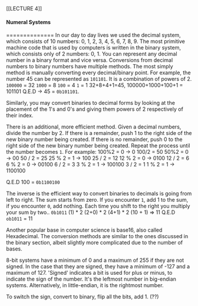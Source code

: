[[LECTURE 4]]
#### Numeral Systems
==============
In our day to day lives we used the decimal system, which consists of 10 numbers:
0, 1, 2, 3, 4, 5, 6, 7, 8, 9.
The most primitive machine code that is used by computers is written in the binary system, which consists only of 2 numbers:
0, 1.
You can represent any decimal number in a binary format and vice versa.
Conversions from decimal numbers to binary numbers have multiple methods. The most simply method is manually converting every decimal/binary point.
For example, the number 45 can be represented as `101101`.
It is a combination of powers of 2.
`100000` = 32
`1000` = 8
`100` = 4
`1` = 1
32+8+4+1=45, 100000+1000+100+1 = 101101 Q.E.D -> 45 = `0b101101`.

Similarly, you may convert binaries to decimal forms by looking at the placement of the 1's and 0's and giving them powers of 2 respectively of their index.

There is an additional, more efficient method.
Given a decimal numbers, divide the number by 2. If there is a remainder, push 1 to the right side of the new binary number being created. If there is no remainder, push 0 to the right side of the new binary number being created. Repeat the process until the number becomes `1`.
For example:
100%2 = 0 -> 0
100/2 = 50
50%2 = 0 -> 00
50 / 2 = 25
25 % 2 = 1 -> 100
25 / 2 = 12
12 % 2 = 0 -> 0100
12 / 2 = 6
6 % 2 = 0 -> 00100
6 / 2 = 3
3 % 2 = 1 -> 100100
3 / 2 = 1
1 % 2 = 1 -> 1100100

Q.E.D 100 = `0b1100100`

The inverse is the efficient way to convert binaries to decimals is going from left to right. The sum starts from zero. If you encounter `1`, add 1 to the sum, if you encounter `0`, add nothing. Each time you shift to the right you multiply your sum by two..
`0b1011`
(1) \* 2
(2+0) \* 2
(4+1) \* 2
(10 + 1) => 11
Q.E.D `ob1011` = 11 


Another popular base in computer science is base16, also called Hexadecimal. The conversion methods are similar to the ones discussed in the binary section, albeit slightly more complicated due to the number of bases.


8-bit systems have a minimum of 0 and a maximum of 255 if they are not signed.
In the case that they are signed, they have a minimum of -127 and a maximum of 127. 
'Signed' indicates a bit is used for plus or minus, to indicate the sign of the number. It's the leftmost number in big-endian systems. Alternatively, in little-endian, it is the rightmost number.

To switch the sign, convert to binary, flip all the bits, add 1. (??)